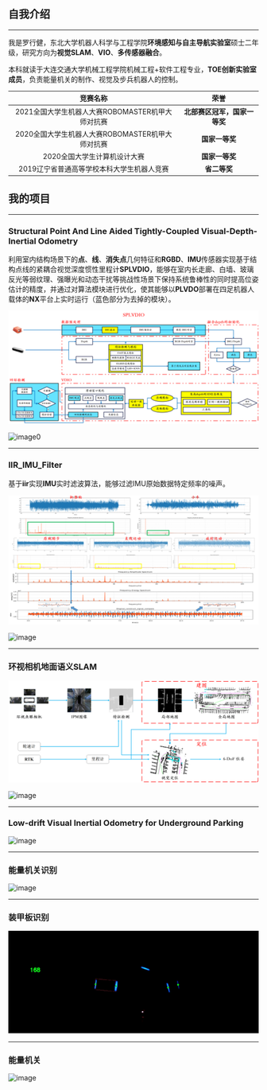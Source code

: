 ## 自我介绍

------

我是罗行健，东北大学机器人科学与工程学院**环境感知与自主导航实验室**硕士二年级，研究方向为**视觉SLAM**、**VIO**、**多传感器融合**。

本科就读于大连交通大学机械工程学院机械工程+软件工程专业，**TOE创新实验室成员**，负责能量机关的制作、视觉及步兵机器人的控制。

|                     竞赛名称                     |             荣誉             |
| :----------------------------------------------: | :--------------------------: |
| 2021全国大学生机器人大赛ROBOMASTER机甲大师对抗赛 | **北部赛区冠军，国家一等奖** |
| 2020全国大学生机器人大赛ROBOMASTER机甲大师对抗赛 |        **国家一等奖**        |
|           2020全国大学生计算机设计大赛           |        **国家一等奖**        |
|    2019辽宁省普通高等学校本科大学生机器人竞赛    |         **省二等奖**         |

## **我的项目**

------

### **Structural Point And Line Aided Tightly-Coupled Visual-Depth-Inertial Odometry** 

利用室内结构场景下的**点**、**线**、**消失点**几何特征和**RGBD**、**IMU**传感器实现基于结构点线的紧耦合视觉深度惯性里程计**SPLVDIO**，能够在室内长走廊、白墙、玻璃反光等弱纹理、强曝光和动态干扰等挑战性场景下保持系统鲁棒性的同时提高位姿估计的精度，并通过对算法模块进行优化，使其能够以**PLVDO**部署在四足机器人载体的**NX**平台上实时运行（蓝色部分为去掉的模块）。

![image0](https://github.com/REAL-LXJ/REAL-LXJ/blob/main/picture/SPLVDIO系统框架.png)

![image0](https://github.com/REAL-LXJ/REAL-LXJ/blob/main/picture/市场.gif)

------

### IIR_IMU_Filter

基于**iir**实现**IMU**实时滤波算法，能够过滤IMU原始数据特定频率的噪声。

![image](https://github.com/REAL-LXJ/REAL-LXJ/blob/main/picture/四足机器人imu分析.png)

![image](https://github.com/REAL-LXJ/REAL-LXJ/blob/main/picture/imu滤波.gif)

------

### 环视相机地面语义SLAM

![image](https://github.com/REAL-LXJ/REAL-LXJ/blob/main/picture/IPM_SLAM.png)

![image](https://github.com/REAL-LXJ/REAL-LXJ/blob/main/picture/东软IPM_SLAM.gif)

------

### Low-drift Visual Inertial Odometry for Underground Parking

![image](https://github.com/REAL-LXJ/REAL-LXJ/blob/main/picture/东软地下停车场.gif)

------

### 能量机关识别

![image](https://github.com/REAL-LXJ/REAL-LXJ/blob/main/picture/能量机关识别.gif)

------

### 装甲板识别

![image](https://github.com/REAL-LXJ/REAL-LXJ/blob/main/picture/装甲板识别.gif)

------

### 能量机关

![image](https://github.com/REAL-LXJ/REAL-LXJ/blob/main/picture/能量机关.gif)
